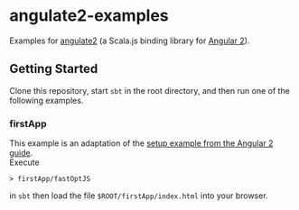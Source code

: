 # angulate2-examples
Examples for [angulate2](https://github.com/jokade/angulate2) (a Scala.js binding library for [Angular 2](http://angular.io)).

Getting Started
---------------
Clone this repository, start `sbt` in the root directory, and then run one of the following examples.

### firstApp
This example is an adaptation of the [setup example from the Angular 2 guide](https://angular.io/docs/js/latest/guide/setup.html).  
Execute
```
> firstApp/fastOptJS
```
in `sbt` then load the file `$ROOT/firstApp/index.html` into your browser.

